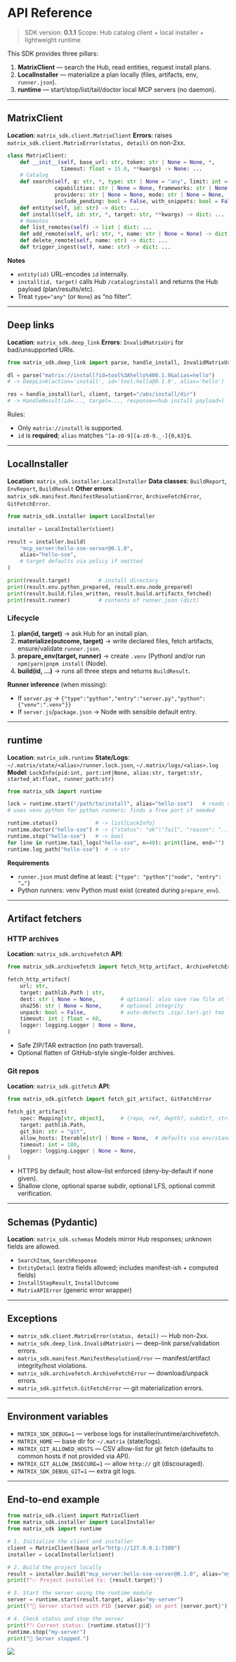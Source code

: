 # API Reference

> SDK version: **0.1.1**
> Scope: Hub catalog client + local installer + lightweight runtime

This SDK provides three pillars:

1. **MatrixClient** — search the Hub, read entities, request install plans.
2. **LocalInstaller** — materialize a plan locally (files, artifacts, env, `runner.json`).
3. **runtime** — start/stop/list/tail/doctor local MCP servers (no daemon).

---

## MatrixClient

**Location**: `matrix_sdk.client.MatrixClient`
**Errors**: raises `matrix_sdk.client.MatrixError(status, detail)` on non-2xx.

```python
class MatrixClient:
    def __init__(self, base_url: str, token: str | None = None, *,
                 timeout: float = 15.0, **kwargs) -> None: ...
    # Catalog
    def search(self, q: str, *, type: str | None = "any", limit: int = 10,
               capabilities: str | None = None, frameworks: str | None = None,
               providers: str | None = None, mode: str | None = None,
               include_pending: bool = False, with_snippets: bool = False) -> dict: ...
    def entity(self, id: str) -> dict: ...
    def install(self, id: str, *, target: str, **kwargs) -> dict: ...
    # Remotes
    def list_remotes(self) -> list | dict: ...
    def add_remote(self, url: str, *, name: str | None = None) -> dict: ...
    def delete_remote(self, name: str) -> dict: ...
    def trigger_ingest(self, name: str) -> dict: ...
```

**Notes**

* `entity(id)` URL-encodes `id` internally.
* `install(id, target)` calls Hub `/catalog/install` and returns the Hub payload (plan/results/etc).
* Treat `type="any"` (or `None`) as “no filter”.

---

## Deep links

**Location**: `matrix_sdk.deep_link`
**Errors**: `InvalidMatrixUri` for bad/unsupported URIs.

```python
from matrix_sdk.deep_link import parse, handle_install, InvalidMatrixUri

dl = parse("matrix://install?id=tool%3Ahello%400.1.0&alias=hello")
# -> DeepLink(action='install', id='tool:hello@0.1.0', alias='hello')

res = handle_install(url, client, target="/abs/install/dir")
# -> HandleResult(id=..., target=..., response=<hub install payload>)
```

Rules:

* Only `matrix://install` is supported.
* `id` is **required**; `alias` matches `^[a-z0-9][a-z0-9._-]{0,63}$`.

---

## LocalInstaller

**Location**: `matrix_sdk.installer.LocalInstaller`
**Data classes**: `BuildReport`, `EnvReport`, `BuildResult`
**Other errors**: `matrix_sdk.manifest.ManifestResolutionError`, `ArchiveFetchError`, `GitFetchError`.

```python
from matrix_sdk.installer import LocalInstaller

installer = LocalInstaller(client)

result = installer.build(
    "mcp_server:hello-sse-server@0.1.0",
    alias="hello-sse",
    # target defaults via policy if omitted
)

print(result.target)         # install directory
print(result.env.python_prepared, result.env.node_prepared)
print(result.build.files_written, result.build.artifacts_fetched)
print(result.runner)         # contents of runner.json (dict)
```

### Lifecycle

1. **plan(id, target)** → ask Hub for an install plan.
2. **materialize(outcome, target)** → write declared files, fetch artifacts, ensure/validate `runner.json`.
3. **prepare\_env(target, runner)** → create `.venv` (Python) and/or run `npm|yarn|pnpm install` (Node).
4. **build(id, …)** → runs all three steps and returns `BuildResult`.

**Runner inference** (when missing):

* If `server.py` → `{"type":"python","entry":"server.py","python":{"venv":".venv"}}`
* If `server.js`/`package.json` → Node with sensible default entry.

---

## runtime

**Location**: `matrix_sdk.runtime`
**State/Logs**: `~/.matrix/state/<alias>/runner.lock.json`, `~/.matrix/logs/<alias>.log`
**Model**: `LockInfo(pid:int, port:int|None, alias:str, target:str, started_at:float, runner_path:str)`

```python
from matrix_sdk import runtime

lock = runtime.start("/path/to/install", alias="hello-sse")   # reads runner.json
# uses venv python for python runners; finds a free port if needed

runtime.status()            # -> list[LockInfo]
runtime.doctor("hello-sse") # -> {"status": "ok"|"fail", "reason": "..."}
runtime.stop("hello-sse")   # -> bool
for line in runtime.tail_logs("hello-sse", n=40): print(line, end="")
runtime.log_path("hello-sse")  # -> str
```

**Requirements**

* `runner.json` must define at least: `{"type": "python"|"node", "entry": "…"}`
* Python runners: venv Python must exist (created during `prepare_env`).

---

## Artifact fetchers

### HTTP archives

**Location**: `matrix_sdk.archivefetch`
**API**:

```python
from matrix_sdk.archivefetch import fetch_http_artifact, ArchiveFetchError

fetch_http_artifact(
    url: str,
    target: pathlib.Path | str,
    dest: str | None = None,        # optional: also save raw file at target/dest
    sha256: str | None = None,      # optional integrity
    unpack: bool = False,           # auto-detects .zip/.tar(.gz) too
    timeout: int | float = 60,
    logger: logging.Logger | None = None,
)
```

* Safe ZIP/TAR extraction (no path traversal).
* Optional flatten of GitHub-style single-folder archives.

### Git repos

**Location**: `matrix_sdk.gitfetch`
**API**:

```python
from matrix_sdk.gitfetch import fetch_git_artifact, GitFetchError

fetch_git_artifact(
    spec: Mapping[str, object],     # {repo, ref, depth?, subdir?, strip_vcs?, recurse_submodules?, lfs?, verify_sha?}
    target: pathlib.Path,
    git_bin: str = "git",
    allow_hosts: Iterable[str] | None = None,  # defaults via env/standard hosts
    timeout: int = 180,
    logger: logging.Logger | None = None,
)
```

* HTTPS by default; host allow-list enforced (deny-by-default if none given).
* Shallow clone, optional sparse subdir, optional LFS, optional commit verification.

---

## Schemas (Pydantic)

**Location**: `matrix_sdk.schemas`
Models mirror Hub responses; unknown fields are allowed.

* `SearchItem`, `SearchResponse`
* `EntityDetail` (extra fields allowed; includes manifest-ish + computed fields)
* `InstallStepResult`, `InstallOutcome`
* `MatrixAPIError` (generic error wrapper)

---

## Exceptions

* `matrix_sdk.client.MatrixError(status, detail)` — Hub non-2xx.
* `matrix_sdk.deep_link.InvalidMatrixUri` — deep-link parse/validation errors.
* `matrix_sdk.manifest.ManifestResolutionError` — manifest/artifact integrity/host violations.
* `matrix_sdk.archivefetch.ArchiveFetchError` — download/unpack errors.
* `matrix_sdk.gitfetch.GitFetchError` — git materialization errors.

---

## Environment variables

* `MATRIX_SDK_DEBUG=1` — verbose logs for installer/runtime/archivefetch.
* `MATRIX_HOME` — base dir for `~/.matrix` (state/logs).
* `MATRIX_GIT_ALLOWED_HOSTS` — CSV allow-list for git fetch (defaults to common hosts if not provided via API).
* `MATRIX_GIT_ALLOW_INSECURE=1` — allow `http://` git (discouraged).
* `MATRIX_SDK_DEBUG_GIT=1` — extra git logs.

---

## End-to-end example

```python
from matrix_sdk.client import MatrixClient
from matrix_sdk.installer import LocalInstaller
from matrix_sdk import runtime

# 1. Initialize the client and installer
client = MatrixClient(base_url="http://127.0.0.1:7300")
installer = LocalInstaller(client)

# 2. Build the project locally
result = installer.build("mcp_server:hello-sse-server@0.1.0", alias="my-server")
print(f"✅ Project installed to: {result.target}")

# 3. Start the server using the runtime module
server = runtime.start(result.target, alias="my-server")
print(f"🚀 Server started with PID {server.pid} on port {server.port}")

# 4. Check status and stop the server
print(f"ℹ️ Current status: {runtime.status()}")
runtime.stop("my-server")
print("🛑 Server stopped.")
```

![](assets/2025-08-16-12-47-54.png)